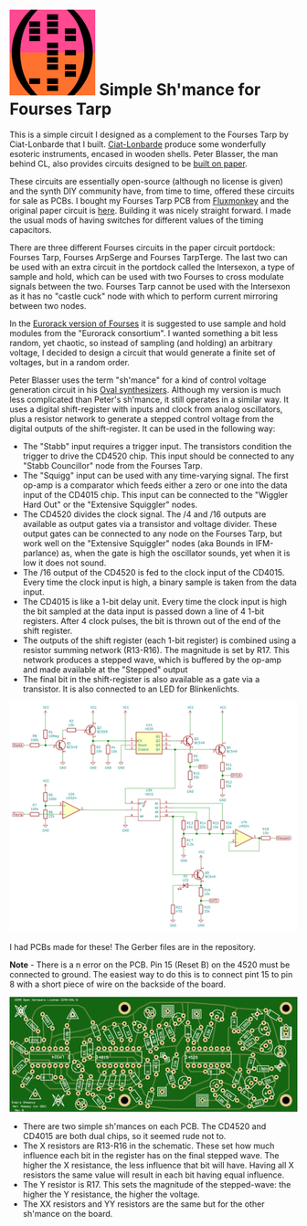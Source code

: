 ![HDC logo](../hidden_data_small.png)
Simple Sh'mance for Fourses Tarp
================================

This is a simple circuit I designed as a complement to the Fourses Tarp by Ciat-Lonbarde that I built.  [Ciat-Lonbarde](http://ciat-lonbarde.net/) produce some wonderfully esoteric instruments, encased in wooden shells.  Peter Blasser, the man behind CL, also provides circuits designed to be [built on paper](http://ciat-lonbarde.net/paper/index.html).

These circuits are essentially open-source (although no license is given) and the synth DIY community have, from time to time, offered these circuits for sale as PCBs.  I bought my Fourses Tarp PCB from [Fluxmonkey](http://fluxmonkey.com/pcbDocs/foursesTarp.htm) and the original paper circuit is [here](http://ciat-lonbarde.net/paper/fourses.pdf).  Building it was nicely straight forward.  I made the usual mods of having switches for different values of the timing capacitors.

There are three different Fourses circuits in the paper circuit portdock: Fourses Tarp, Fourses ArpSerge and Fourses TarpTerge.  The last two can be used with an extra circuit in the portdock called the Intersexon, a type of sample and hold, which can be used with two Fourses to cross modulate signals between the two.  Fourses Tarp cannot be used with the Intersexon as it has no "castle cuck" node with which to perform current mirroring between two nodes.

In the [Eurorack version of Fourses](http://www.synthmall.com/ifm/ifmFRS.pdf) it is suggested to use sample and hold modules from the "Eurorack consortium".  I wanted something a bit less random, yet chaotic, so instead of sampling (and holding) an arbitrary voltage, I decided to design a circuit that would generate a finite set of voltages, but in a random order.

Peter Blasser uses the term "sh'mance" for a kind of control voltage generation circuit in his [Oval synthesizers](https://econtact.ca/17_4/blasser_ovalsynth.html).  Although my version is much less complicated than Peter's sh'mance, it still operates in a similar way.  It uses a digital shift-register with inputs and clock from analog oscillators, plus a resistor network to generate a stepped control voltage from the digital outputs of the shift-register.  It can be used in the following way:

* The "Stabb" input requires a trigger input.  The transistors condition the trigger to drive the CD4520 chip.  This input should be connected to any "Stabb Councillor" node from the Fourses Tarp.
* The "Squigg" input can be used with any time-varying signal.  The first op-amp is a comparator which feeds either a zero or one into the data input of the CD4015 chip.  This input can be connected to the "Wiggler Hard Out" or the "Extensive Squiggler" nodes.
* The CD4520 divides the clock signal.  The /4 and /16 outputs are available as output gates via a transistor and voltage divider.  These output gates can be connected to any node on the Fourses Tarp, but work well on the "Extensive Squiggler" nodes (aka Bounds in IFM-parlance) as, when the gate is high the oscillator sounds, yet when it is low it does not sound.
* The /16 output of the CD4520 is fed to the clock input of the CD4015.  Every time the clock input is high, a binary sample is taken from the data input.
* The CD4015 is like a 1-bit delay unit.  Every time the clock input is high the bit sampled at the data input is passed down a line of 4 1-bit registers.  After 4 clock pulses, the bit is thrown out of the end of the shift register.
* The outputs of the shift register (each 1-bit register) is combined using a resistor summing network (R13-R16).  The magnitude is set by R17.  This network produces a stepped wave, which is buffered by the op-amp and made available at the "Stepped" output
* The final bit in the shift-register is also available as a gate via a transistor.  It is also connected to an LED for Blinkenlichts.

![fourses_shmance](fourses_shmance.png)

I had PCBs made for these!  The Gerber files are in the repository.

**Note** - There is a n error on the PCB.  Pin 15 (Reset B) on the 4520 must be connected to ground.  The easiest way to do this is to connect
pint 15 to pin 8 with a short piece of wire on the backside of the board.

![fourses_shmance_pcb](fourses_shmance_pcb.png)

* There are two simple sh'mances on each PCB.  The CD4520 and CD4015 are both dual chips, so it seemed rude not to.
* The X resistors are R13-R16 in the schematic.  These set how much influence each bit in the register has on the final stepped wave.  The higher the X resistance, the less influence that bit will have.  Having all X resistors the same value will result in each bit having equal influence.
* The Y resistor is R17.  This sets the magnitude of the stepped-wave: the higher the Y resistance, the higher the voltage.
* The XX resistors and YY resistors are the same but for the other sh'mance on the board.
